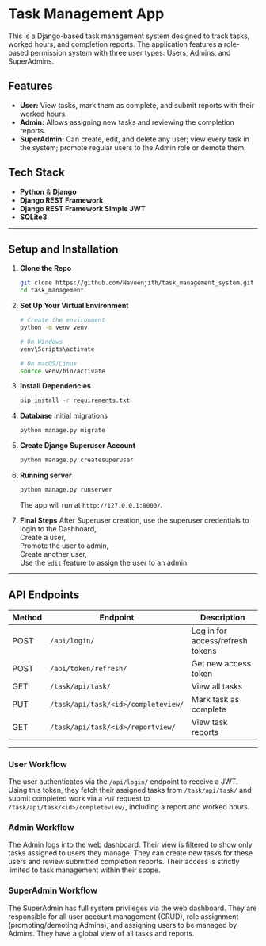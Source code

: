 # Task Management App

This is a Django-based task management system designed to track tasks, worked hours, and completion reports. The application features a role-based permission system with three user types: Users, Admins, and SuperAdmins.

## Features

- **User:** View tasks, mark them as complete, and submit reports with their worked hours.  
- **Admin:** Allows assigning new tasks and reviewing the completion reports.  
- **SuperAdmin:** Can create, edit, and delete any user; view every task in the system; promote regular users to the Admin role or demote them.  

## Tech Stack

* **Python** & **Django**  
* **Django REST Framework**  
* **Django REST Framework Simple JWT**  
* **SQLite3**  

---

## Setup and Installation

1. **Clone the Repo**
    ```bash
    git clone https://github.com/Naveenjith/task_management_system.git
    cd task_management
    ```

2. **Set Up Your Virtual Environment**
    ```bash
    # Create the environment
    python -m venv venv

    # On Windows
    venv\Scripts\activate

    # On macOS/Linux
    source venv/bin/activate
    ```

3. **Install Dependencies**
    ```bash
    pip install -r requirements.txt
    ```

4. **Database**
    Initial migrations
    ```bash
    python manage.py migrate
    ```

5. **Create Django Superuser Account**
    ```bash
    python manage.py createsuperuser
    ```

6. **Running server**
    ```bash
    python manage.py runserver
    ```
    The app will run at `http://127.0.0.1:8000/`.

7. **Final Steps**
    After Superuser creation, use the superuser credentials to login to the Dashboard,  
    Create a user,  
    Promote the user to admin,  
    Create another user,  
    Use the `edit` feature to assign the user to an admin.  

---

## API Endpoints

| Method | Endpoint                       | Description                     |
|--------|--------------------------------|---------------------------------|
| POST   | `/api/login/`                  | Log in for access/refresh tokens |
| POST   | `/api/token/refresh/`          | Get new access token             |
| GET    | `/task/api/task/`             | View all tasks                   |
| PUT    | `/task/api/task/<id>/completeview/` | Mark task as complete            |
| GET    | `/task/api/task/<id>/reportview/`   | View task reports                |

---

### User Workflow
The user authenticates via the `/api/login/` endpoint to receive a JWT. Using this token, they fetch their assigned tasks from `/task/api/task/` and submit completed work via a `PUT` request to `/task/api/task/<id>/completeview/`, including a report and worked hours.

### Admin Workflow
The Admin logs into the web dashboard. Their view is filtered to show only tasks assigned to users they manage. They can create new tasks for these users and review submitted completion reports. Their access is strictly limited to task management within their scope.

### SuperAdmin Workflow
The SuperAdmin has full system privileges via the web dashboard. They are responsible for all user account management (CRUD), role assignment (promoting/demoting Admins), and assigning users to be managed by Admins. They have a global view of all tasks and reports.
